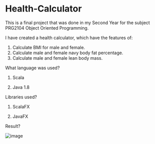 # Health-Calculator
This is a final project that was done in my Second Year for the subject PRG2104 Object Oriented Programming.

I have created a health calculator, which have the features of:
1. Calculate BMI for male and female.
2. Calculate male and female navy body fat percentage.
3. Calculate male and female lean body mass.

What language was used?

1. Scala

2. Java 1.8

Libraries used?

1. ScalaFX

2. JavaFX


Result?

![image](https://user-images.githubusercontent.com/73949955/187653612-512bf0c2-20de-4630-971c-e575082a32cd.png)
